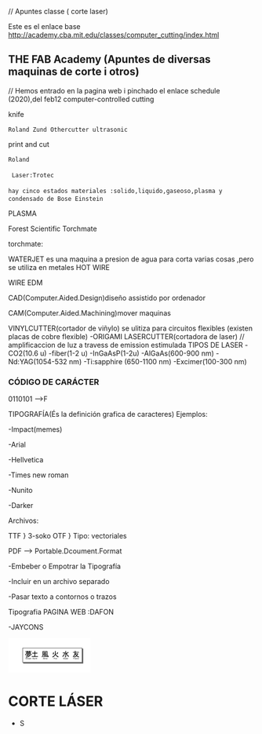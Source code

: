 // Apuntes classe ( corte laser)

Este es el enlace base http://academy.cba.mit.edu/classes/computer_cutting/index.html

## THE FAB Academy (Apuntes de diversas maquinas de corte i otros)
// Hemos entrado en la pagina web i pinchado el enlace schedule (2020),del feb12 computer-controlled cutting

 knife
 
    Roland Zund Othercutter ultrasonic
    
 print and cut
 
    Roland
    
     Laser:Trotec 
     
    hay cinco estados materiales :solido,liquido,gaseoso,plasma y condensado de Bose Einstein
    
 PLASMA
 
 Forest Scientific Torchmate
 
 torchmate:
 
 WATERJET
 es una maquina a presion de agua para corta varias cosas ,pero se utiliza en metales
 HOT WIRE
 
 WIRE EDM
 
 CAD(Computer.Aided.Design)diseño assistido por ordenador
 
 
 
 
 CAM(Computer.Aided.Machining)mover maquinas 
 

VINYLCUTTER(cortador de viñylo)
se ulitiza para circuitos flexibles (existen placas de cobre flexible)
-ORIGAMI
LASERCUTTER(cortadora de laser)
// amplificaccion de luz a travess de emission estimulada
TIPOS DE LASER 
-CO2(10.6 u)
-fiber(1-2 u)
-InGaAsP(1-2u)
-AlGaAs(600-900 nm)
-Nd:YAG(1054-532 nm)
-Ti:sapphire (650-1100 nm)
-Excimer(100-300 nm)

### CÓDIGO DE CARÁCTER
 
 0110101 -->F 
 
TIPOGRAFÍA(És la definición grafica de caracteres)
Ejemplos:

-Impact(memes)

-Arial

-Hellvetica

-Times new roman

-Nunito

-Darker

Archivos: 

TTF }
3-soko
OTF }
Tipo: vectoriales

PDF --> Portable.Dcoument.Format

-Embeber o Empotrar la Tipografía

-Incluir en un archivo separado

-Pasar texto a contornos o trazos

 Tipografia PAGINA WEB :DAFON
 
 -JAYCONS
 
![Jaycons](https://github.com/chenbangwei/SOLDADURA-Y-DISENO/blob/main/Captura%20de%20pantalla%20de%202021-04-19%2010-42-40.png)

# CORTE LÁSER 

* S
